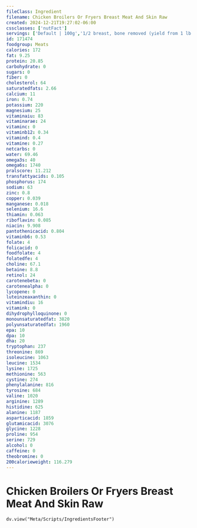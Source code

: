 ```yaml
---
fileClass: Ingredient
filename: Chicken Broilers Or Fryers Breast Meat And Skin Raw
created: 2024-12-21T19:27:02-06:00
cssclasses: ['nutFact']
servings: ['Default | 100g','1/2 breast, bone removed (yield from 1 lb ready-to-cook chicken) | 87','1/2 breast, bone removed | 145']
id: 171474
foodgroup: Meats
calories: 172
fat: 9.25
protein: 20.85
carbohydrate: 0
sugars: 0
fiber: 0
cholesterol: 64
saturatedfats: 2.66
calcium: 11
iron: 0.74
potassium: 220
magnesium: 25
vitaminaiu: 83
vitaminarae: 24
vitaminc: 0
vitaminb12: 0.34
vitamind: 0.4
vitamine: 0.27
netcarbs: 0
water: 69.46
omega3s: 40
omega6s: 1740
pralscore: 11.212
transfattyacids: 0.105
phosphorus: 174
sodium: 63
zinc: 0.8
copper: 0.039
manganese: 0.018
selenium: 16.6
thiamin: 0.063
riboflavin: 0.085
niacin: 9.908
pantothenicacid: 0.804
vitaminb6: 0.53
folate: 4
folicacid: 0
foodfolate: 4
folatedfe: 4
choline: 67.1
betaine: 8.8
retinol: 24
carotenebeta: 0
carotenealpha: 0
lycopene: 0
luteinzeaxanthin: 0
vitamindiu: 16
vitamink: 0
dihydrophylloquinone: 0
monounsaturatedfat: 3820
polyunsaturatedfat: 1960
epa: 10
dpa: 10
dha: 20
tryptophan: 237
threonine: 869
isoleucine: 1063
leucine: 1534
lysine: 1725
methionine: 563
cystine: 274
phenylalanine: 816
tyrosine: 684
valine: 1020
arginine: 1289
histidine: 625
alanine: 1187
asparticacid: 1859
glutamicacid: 3076
glycine: 1228
proline: 954
serine: 729
alcohol: 0
caffeine: 0
theobromine: 0
200calorieweight: 116.279
---
```


# Chicken Broilers Or Fryers Breast Meat And Skin Raw

```dataviewjs
dv.view("Meta/Scripts/IngredientsFooter")
```